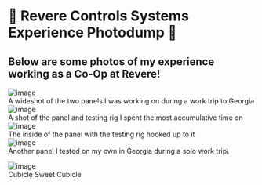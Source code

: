 # 🦾 Revere Controls Systems Experience Photodump 🦾
## Below are some photos of my experience working as a Co-Op at Revere!


![image](https://github.com/DanEdwards14/E-Portfolio/assets/71192944/d455035b-6d27-4ff8-a359-027fb7a2d7cb)\
A wideshot of the two panels I was working on during a work trip to Georgia\
![image](https://github.com/DanEdwards14/E-Portfolio/assets/71192944/8226e68c-529b-4791-9f10-0f0836f8c6d5)\
A shot of the panel and testing rig I spent the most accumulative time on\
![image](https://github.com/DanEdwards14/E-Portfolio/assets/71192944/9eb5dddf-5270-407a-b796-5d6250025230)\
The inside of the panel with the testing rig hooked up to it\
![image](https://github.com/DanEdwards14/E-Portfolio/assets/71192944/0b9ead14-c343-409c-bf7a-d76fe2886022)\
Another panel I tested on my own in Georgia during a solo work trip\

![image](https://github.com/DanEdwards14/E-Portfolio/assets/71192944/ca56f6ab-130d-4472-8ad5-c078266471ba)\
Cubicle Sweet Cubicle
